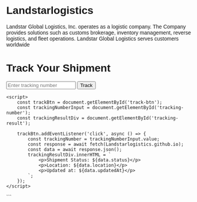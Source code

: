 # Landstarlogistics
Landstar Global Logistics, Inc. operates as a logistic company. The Company provides solutions such as customs brokerage, inventory management, reverse logistics, and fleet operations. Landstar Global Logistics serves customers worldwide
<!DOCTYPE html>
<html>
<head>
	<title>Landstar Logistics Tracking</title>
	<style>
		body { font-family: Arial, sans-serif; }
	</style>
</head>
<body>
	<h1>Track Your Shipment</h1>
	<input type="text" id="tracking-number" placeholder="Enter tracking number">
	<button id="track-btn">Track</button>
	<div id="tracking-result"></div>

	<script>
		const trackBtn = document.getElementById('track-btn');
		const trackingNumberInput = document.getElementById('tracking-number');
		const trackingResultDiv = document.getElementById('tracking-result');

		trackBtn.addEventListener('click', async () => {
			const trackingNumber = trackingNumberInput.value;
			const response = await fetch(Landstarlogistics.github.io);
			const data = await response.json();
			trackingResultDiv.innerHTML = `
				<p>Shipment Status: ${data.status}</p>
				<p>Location: ${data.location}</p>
				<p>Updated at: ${data.updatedAt}</p>
			`;
		});
	</script>
</body>
</html>
```
